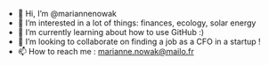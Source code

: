- 👋 Hi, I’m @mariannenowak
- 👀 I’m interested in a lot of things: finances, ecology, solar energy
- 🌱 I’m currently learning about how to use GitHub :)
- 💞️ I’m looking to collaborate on finding a job as a CFO in a startup !
- 📫 How to reach me : marianne.nowak@mailo.fr

<!---
mariannenowak/mariannenowak is a ✨ special ✨ repository because its `README.md` (this file) appears on your GitHub profile.
You can click the Preview link to take a look at your changes.
--->

